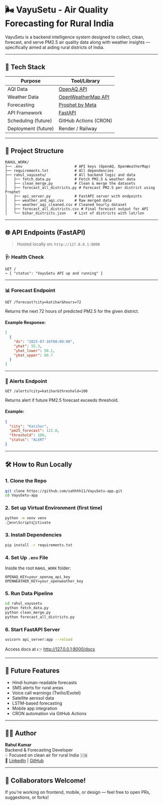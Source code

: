 
# 🌬️ VayuSetu - Air Quality Forecasting for Rural India

VayuSetu is a backend intelligence system designed to collect, clean, forecast, and serve PM2.5 air quality data along with weather insights — specifically aimed at aiding rural districts of India.

---

## 🔧 Tech Stack

| Purpose               | Tool/Library       |
|-----------------------|--------------------|
| AQI Data              | [OpenAQ API](https://docs.openaq.org/)
| Weather Data          | [OpenWeatherMap API](https://openweathermap.org/)
| Forecasting           | [Prophet by Meta](https://facebook.github.io/prophet/)
| API Framework         | [FastAPI](https://fastapi.tiangolo.com/)
| Scheduling (future)   | GitHub Actions (CRON)
| Deployment (future)   | Render / Railway

---

## 📁 Project Structure

```
RAHUL_WORK/
├── .env                        # API keys (OpenAQ, OpenWeatherMap)
├── requirements.txt            # All dependencies
├── rahul_vayusetu/             # All backend logic and data
│   ├── fetch_data.py           # Fetch PM2.5 & weather data
│   ├── clean_merge.py          # Clean & merge the datasets
│   ├── forecast_all_districts.py # Forecast PM2.5 per district using Prophet
│   ├── api_server.py           # FastAPI server with endpoints
│   ├── weather_and_aqi.csv     # Raw merged data
│   ├── weather_aqi_cleaned.csv # Cleaned hourly dataset
│   ├── forecast_all_districts.csv # Final forecast output for API
│   └── bihar_districts.json    # List of districts with lat/lon
```

---

## 🌐 API Endpoints (FastAPI)

> Hosted locally on: `http://127.0.0.1:8000`

### 🩺 Health Check

```
GET /
→ { "status": "VayuSetu API up and running" }
```

---

### 📊 Forecast Endpoint

```
GET /forecast?city=katihar&hours=72
```

Returns the next 72 hours of predicted PM2.5 for the given district.

#### Example Response:

```json
[
  {
    "ds": "2025-07-16T00:00:00",
    "yhat": 55.3,
    "yhat_lower": 50.1,
    "yhat_upper": 60.7
  }
]
```

---

### 🚨 Alerts Endpoint

```
GET /alerts?city=katihar&threshold=100
```

Returns alert if future PM2.5 forecast exceeds threshold.

#### Example:

```json
{
  "city": "Katihar",
  "pm25_forecast": 122.8,
  "threshold": 100,
  "status": "ALERT"
}
```

---

## 🛠️ How to Run Locally

### 1. Clone the Repo

```bash
git clone https://github.com/sahhhh11/VayuSetu-app.git
cd VayuSetu-app
```

### 2. Set up Virtual Environment (first time)

```bash
python -m venv venv
.env\Scriptsctivate
```

### 3. Install Dependencies

```bash
pip install -r requirements.txt
```

### 4. Set Up `.env` File

Inside the root `RAHUL_WORK` folder:

```
OPENAQ_KEY=your_openaq_api_key
OPENWEATHER_KEY=your_openweather_key
```

### 5. Run Data Pipeline

```bash
cd rahul_vayusetu
python fetch_data.py
python clean_merge.py
python forecast_all_districts.py
```

### 6. Start FastAPI Server

```bash
uvicorn api_server:app --reload
```

Access docs at 👉 http://127.0.0.1:8000/docs

---

## 🎯 Future Features

- Hindi human-readable forecasts
- SMS alerts for rural areas
- Voice call warnings (Twilio/Exotel)
- Satellite aerosol data
- LSTM-based forecasting
- Mobile app integration
- CRON automation via GitHub Actions

---

## 👨‍💻 Author

**Rahul Kumar**  
Backend & Forecasting Developer  
💡 Focused on clean air for rural India 🇮🇳  
🔗 [LinkedIn](#) | [GitHub](https://github.com/sahhhh11)

---

## 🤝 Collaborators Welcome!

If you're working on frontend, mobile, or design — feel free to open PRs, suggestions, or forks!
